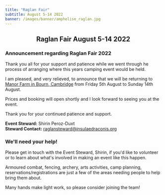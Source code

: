 ```yaml
---
title: "Raglan Fair"
subtitle: August 5-14 2022
banner: /images/banner/amphelise_raglan.jpg
---
```

<h2 style="text-align:center;">
Raglan Fair August 5-14 2022</h2> 
<h3>Announcement regarding Raglan Fair 2022</h3>
<p>Thank you all for your support and patience while we went through he process of arranging where this years camping event would be held.</p>
<p>I am pleased, and very relieved, to announce that we will be returning to <a href="http://manorfarmbourn.com">Manor Farm in Bourn, Cambridge</a> from Friday 5th August to Sunday 14th August.</p>
<p>Prices and booking will open shortly and I look forward to seeing you at the event.</p>

<p>Thank you for your continued patience and support.</p>

<p><b>Event Steward:</b> Shirin Peroz-Duxt<br>
<b>Steward Contact:</b> <a href="mailto:raglansteward@insulaedraconis.org">raglansteward@insulaedraconis.org</a></p>


<h3>We'll need your help!</h3>
<p>Please get in touch with the Event Steward, Shirin, if you'd like to volunteer or to learn about what's involved in making an event like this happen.</p>

<p>Armoured combat, fencing, archery, arts activities, camp planning, reservations/registrations are just a few of the areas needing people to help bring them about.</p>

<p>Many hands make light work, so please consider joining the team!</p>
